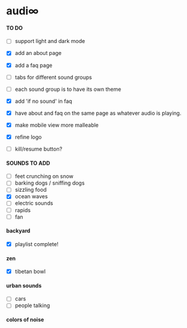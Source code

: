 # audi∞
#### TO DO
- [ ] support light and dark mode
- [x] add an about page
- [x] add a faq page
- [ ] tabs for different sound groups
- [ ] each sound group is to have its own theme
- [x] add 'if no sound' in faq
- [x] have about and faq on the same page as whatever audio is playing.
- [x] make mobile view more malleable
- [x] refine logo
- [ ] kill/resume button?


#### SOUNDS TO ADD
- [ ] feet crunching on snow
- [ ] barking dogs / sniffing dogs
- [ ] sizzling food
- [x] ocean waves
- [ ] electric sounds
- [ ] rapids
- [ ] fan

#### backyard
- [x] playlist complete!

#### zen
- [x] tibetan bowl


#### urban sounds
- [ ] cars
- [ ] people talking

#### colors of noise
